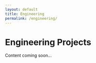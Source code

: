 ```yaml
---
layout: default
title: Engineering
permalink: /engineering/
---
```


# Engineering Projects

Content coming soon...

